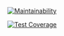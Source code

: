 [![Maintainability](https://api.codeclimate.com/v1/badges/a89af1c22069ab2519eb/maintainability)](https://codeclimate.com/github/grantge/java-project-61/maintainability)

[![Test Coverage](https://api.codeclimate.com/v1/badges/a89af1c22069ab2519eb/test_coverage)](https://codeclimate.com/github/grantge/java-project-61/test_coverage)

